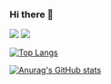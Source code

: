 ### Hi there 👋

<!--
**dlavnf/dlavnf** is a ✨ _special_ ✨ repository because its `README.md` (this file) appears on your GitHub profile.

Here are some ideas to get you started:

- 🔭 I’m currently working on ...
- 🌱 I’m currently learning ...
- 👯 I’m looking to collaborate on ...
- 🤔 I’m looking for help with ...
- 💬 Ask me about ...
- 📫 How to reach me: ...
- 😄 Pronouns: ...
- ⚡ Fun fact: ...
-->


<img src="https://capsule-render.vercel.app/api?type=waving&color=BDBDC8&height=150&section=header&text=Hi&fontSize=20" />

<img src="https://capsule-render.vercel.app/api?type=waving&color=BDBDC8&height=150&section=footer&text=There&fontSize=20" />

[![Top Langs](https://github-readme-stats.vercel.app/api/top-langs/?username=dlavnf)](https://github.com/anuraghazra/github-readme-stats)

[![Anurag's GitHub stats](https://github-readme-stats.vercel.app/api?username=dlavnf)](https://github.com/anuraghazra/github-readme-stats)
